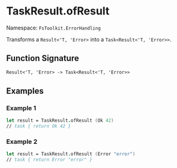 # TaskResult.ofResult

Namespace: `FsToolkit.ErrorHandling`

Transforms a `Result<'T, 'Error>` into a `Task<Result<'T, 'Error>>`.

## Function Signature

```fsharp
Result<'T, 'Error> -> Task<Result<'T, 'Error>>
```

## Examples

### Example 1

```fsharp
let result = TaskResult.ofResult (Ok 42)
// task { return Ok 42 }
```

### Example 2

```fsharp
let result = TaskResult.ofResult (Error "error")
// task { return Error "error" }
```
